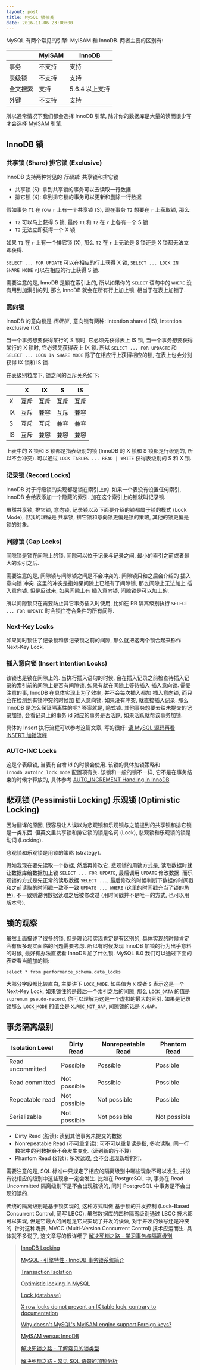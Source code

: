 ```yaml
---
layout: post
title: MySQL 锁相关
date: 2016-11-06 23:00:00
---
```


MySQL 有两个常见的引擎: MyISAM 和 InnoDB. 两者主要的区别有: 

| | MyISAM | InnoDB
| - | - | - |
| 事务 | 不支持 | 支持 |
| 表级锁 | 不支持 | 支持 |
| 全文搜索 | 支持 | 5.6.4 以上支持 |
| 外键 | 不支持 | 支持 |

所以通常情况下我们都会选择 InnoDB 引擎, 除非你的数据库是大量的读而很少写才会选择 MyISAM 引擎.

## InnoDB 锁

### 共享锁 (Share) 排它锁 (Exclusive)

InnoDB 支持两种常见的 *行级锁*: 共享锁和排它锁

- 共享锁 (S): 拿到共享锁的事务可以去读取一行数据
- 排它锁 (X): 拿到排它锁的事务可以更新和删除一行数据

假如事务 `T1` 在 row `r` 上有一个共享锁 (S), 现在事务 `T2` 想要在 `r` 上获取锁, 那么:

- `T2` 可以马上获得 S 锁, 最终 `T1` 和 `T2` 在 `r` 上各有一个 S 锁
- `T2` 无法立即获得一个 X 锁

如果 `T1` 在 `r` 上有一个排它锁 (X), 那么 `T2` 在 `r` 上无论是 S 锁还是 X 锁都无法立即获得.

`SELECT ... FOR UPDATE` 可以在相应的行上获得 X 锁,
`SELECT ... LOCK IN SHARE MODE` 可以在相应的行上获得 S 锁.

需要注意的是, InnoDB 是锁在索引上的, 所以如果你的 `SELECT` 语句中的 `WHERE` 没有用到加索引的列,
那么 InnoDB 就会在所有行上加上锁, 相当于在表上加锁了.

### 意向锁

InnoDB 的意向锁是 *表级锁* , 意向锁有两种: Intention shared (IS), Intention exclusive (IX).

当一个事务想要获得某行的 S 锁时, 它必须先获得表上 IS 锁, 当一个事务想要获得某行的 X 锁时,
它必须先获得表上 IX 锁. 
所以 `SELECT ... FOR UPDAGTE` 和 `SELECT ... LOCK IN SHARE MODE` 除了在相应行上获得相应的锁,
在表上也会分别获得 IX 锁和 IS 锁.

在表级别粒度下, 锁之间的互斥关系如下:

| | X | IX | S | IS |
| - | - | - | - | - |
| X | 互斥 | 互斥 | 互斥 | 互斥 |
| IX | 互斥 | 兼容 | 互斥 | 兼容 |
| S | 互斥 | 互斥 | 兼容 | 兼容 |
| IS | 互斥 | 兼容 | 兼容 | 兼容 |

上表中的 X 锁和 S 锁都是指表级别的锁 (InnoDB 的 X 锁和 S 锁都是行级别的, 所以不会冲突).
可以通过 `LOCK TABLES ... READ | WRITE` 获得表级别的 S 和 X 锁.

### 记录锁 (Record Locks)

InnoDB 对于行级锁的实现都是锁在索引上的. 如果一个表没有设置任何索引, InnoDB 会给表添加一个隐藏的索引.
加在这个索引上的锁就叫记录锁. 

虽然共享锁, 排它锁, 意向锁, 记录锁以及下面要介绍的锁都属于锁的模式 (Lock Mode), 但我的理解是 共享锁, 排它锁和意向锁更偏是锁的策略,
其他的锁更偏是锁的对象.

### 间隙锁 (Gap Locks)

间隙锁是锁在间隙上的锁. 间隙可以位于记录与记录之间, 最小的索引之前或者最大的索引之后.

需要注意的是, 间隙锁与间隙锁之间是不会冲突的. 间隙锁只和之后会介绍的 插入意向锁 冲突.
这里的冲突是指如果间隙上已经有了间隙锁, 那么间隙上无法加上 插入意向锁. 但是反过来, 如果间隙上有 插入意向锁, 间隙锁是可以加上的.

所以间隙锁只在需要防止其它事务插入时使用, 比如在 RR 隔离级别执行 `SELECT ... FOR UPDATE` 时会锁住符合条件的所有间隙.

### Next-Key Locks

如果同时锁住了记录锁和该记录锁之前的间隙, 那么就把这两个锁合起来称作 Next-Key Lock.

### 插入意向锁 (Insert Intention Locks)

该锁也是锁在间隙上的. 当执行插入语句的时候, 会在插入记录之前检查待插入记录的索引前的间隙上是否有间隙锁, 
如果有就在间隙上等待插入 插入意向锁. 需要注意的事, InnoDB 在具体实现上为了效率, 并不会每次插入都加 插入意向锁,
而只会在检测到有锁冲突的时候加 插入意向锁. 如果没有冲突, 就直接插入记录. 那么 InnoDB 是怎么保证隔离性的呢?
答案就是, 隐式锁. 其他事务想要去给未提交的记录加锁, 会看记录上的事务 id 对应的事务是否活跃, 如果活跃就帮该事务加锁.

具体的 Insert 执行流程可以参考这篇文章, 写的很好: [读 MySQL 源码再看 INSERT 加锁流程](https://www.aneasystone.com/archives/2018/06/insert-locks-via-mysql-source-code.html)

### AUTO-INC Locks

这是个表级锁, 当表有自增 id 的时候会使用. 该锁的具体加锁策略和 `innodb_autoinc_lock_mode` 配置项有关.
该锁和一般的锁不一样, 它不是在事务结束的时候才释放的, 具体参考 [AUTO_INCREMENT Handling in InnoDB](https://dev.mysql.com/doc/refman/8.0/en/innodb-auto-increment-handling.html)

## 悲观锁 (Pessimistii Locking) 乐观锁 (Optimistic Locking)

因为翻译的原因, 很容易让人误以为悲观锁和乐观锁与之前提到的共享锁和排它锁是一类东西.
但英文里共享锁和排它锁的锁是名词 (Lock), 悲观锁和乐观锁的锁是动词 (Locking).

悲观锁和乐观锁是用锁的策略 (strategy). 

假如我现在要先读取一个数据, 然后再修改它. 悲观锁的用锁方式是, 
读取数据时就让数据库给数据加上锁 `SELECT ... FOR UPDATE`, 最后调用 `UPDATE` 修改数据.
而乐观锁的方式是先正常的读取数据 `SELECT ...`, 
最后修改的时候判断下数据的时间戳和之前读取的时间戳一致不一致 `UPDATE ... WHERE` (这里的时间戳充当了锁的角色),
不一致则说明数据读取之后被修改过 (用时间戳并不是唯一的方式, 也可以用版本号).

## 锁的观察

虽然上面描述了很多的锁, 但是理论和实现肯定是有区别的, 具体实现的时候肯定会有很多现实面临的问题需要考虑.
所以有时候发现 InnoDB 加锁的行为出乎意料的时候, 最好有办法直接看 InnoDB 加了什么锁. MySQL 8.0 我们可以通过下面的表查看当前加的锁:

```
select * from performance_schema.data_locks
```

大部分字段都比较直白, 主要讲下 `LOCK_MODE`. 如果值为 `X` 或者 `S` 表示这是一个 Next-Key Lock,
如果锁住的是最后一个索引之后的间隙, 那么 `LOCK_DATA` 的值是 `supremum pseudo-record`, 你可以理解为这是一个虚拟的最大的索引.
如果是记录锁那么 `LOCK_MODE` 的值会是 `X,REC_NOT_GAP`, 间隙锁的话是 `X,GAP.`

## 事务隔离级别

| Isolation Level | Dirty Read | Nonrepeatable Read | Phantom Read |
| - | - | - | - |
| Read uncommitted | Possible | Possible | Possible |
| Read committed | Not possible | Possible | Possible |
| Repeatable read | Not possible | Not possible | Possible |
| Serializable | Not possible | Not possible | Not possible |

- Dirty Read (脏读): 读到其他事务未提交的数据
- Nonrepeatable Read (不可重复读): 可不可以重复读是指, 多次读取, 同一行数据中的列数据会不会发生变化. (读到新的行不算)
- Phantom Read (幻读): 多次读取, 会不会出现新增的行.

需要注意的是, SQL 标准中只规定了相应的隔离级别中哪些现象不可以发生, 
并没有说相应的级别中这些现象一定会发生. 比如在 PostgreSQL 中, 
事务在 Read Uncommitted 隔离级别下是不会出现脏读的, 同时 PostgreSQL 中事务是不会出现幻读的.

传统的隔离级别是基于锁实现的, 这种方式叫做 基于锁的并发控制 (Lock-Based Concurrent Control, 简写 LBCC).
虽然数据库的四种隔离级别通过 LBCC 技术都可以实现, 但是它最大的问题是它只实现了并发的读读, 对于并发的读写还是冲突的.
针对这种场景, MVCC (Multi-Version Concurrent Control) 技术应运而生. 具体就不多说了, 这文章写的很详细了 [解决死锁之路 - 学习事务与隔离级别](https://www.aneasystone.com/archives/2017/10/solving-dead-locks-one.html)

> [InnoDB Locking](https://dev.mysql.com/doc/refman/5.7/en/innodb-locking.html)
>
> [MySQL · 引擎特性 · InnoDB 事务锁系统简介](http://mysql.taobao.org/monthly/2016/01/01/)
>
> [Transaction Isolation](https://www.postgresql.org/docs/9.1/static/transaction-iso.html)
>
> [Optimistic locking in MySQL](http://stackoverflow.com/a/18806907/2408447)
>
> [Lock (database)](https://en.wikipedia.org/wiki/Lock_(database))
>
> [X row locks do not prevent an IX table lock, contrary to documentation](http://bugs.mysql.com/bug.php?id=63665)
>
> [Why doesn't MySQL's MyISAM engine support Foreign keys?](http://stackoverflow.com/a/12971358/2408447)
>
> [MyISAM versus InnoDB](http://stackoverflow.com/a/6796566/2408447)
>
> [解决死锁之路 - 了解常见的锁类型](https://www.aneasystone.com/archives/2017/11/solving-dead-locks-two.html)
>
> [解决死锁之路 - 常见 SQL 语句的加锁分析](https://www.aneasystone.com/archives/2017/12/solving-dead-locks-three.html)

